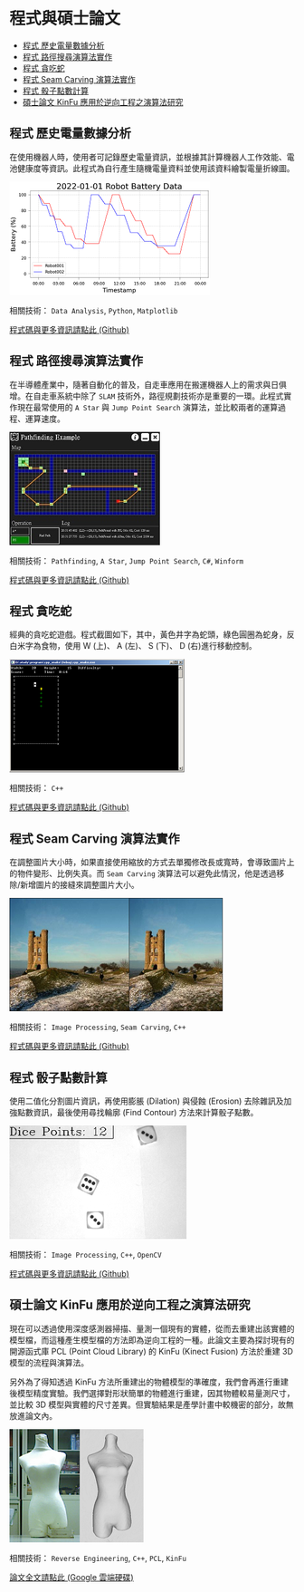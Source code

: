 # 程式與碩士論文

+ [程式 歷史電量數據分析](#程式-歷史電量數據分析)
+ [程式 路徑搜尋演算法實作](#程式-路徑搜尋演算法實作)
+ [程式 貪吃蛇](#程式-貪吃蛇)
+ [程式 Seam Carving 演算法實作](#程式-seam-carving-演算法實作)
+ [程式 骰子點數計算](#程式-骰子點數計算)
+ [碩士論文 KinFu 應用於逆向工程之演算法研究](#碩士論文-kinfu-應用於逆向工程之演算法研究)

## 程式 歷史電量數據分析

在使用機器人時，使用者可記錄歷史電量資訊，並根據其計算機器人工作效能、電池健康度等資訊。此程式為自行產生隨機電量資料並使用該資料繪製電量折線圖。

![](battery-data-analysis/pics/cover.png "歷史電量折線圖")

相關技術： `Data Analysis`, `Python`, `Matplotlib`

[程式碼與更多資訊請點此 (Github)](battery-data-analysis/)

## 程式 路徑搜尋演算法實作

在半導體產業中，隨著自動化的普及，自走車應用在搬運機器人上的需求與日俱增。在自走車系統中除了 `SLAM` 技術外，路徑規劃技術亦是重要的一環。此程式實作現在最常使用的 `A Star` 與 `Jump Point Search` 演算法，並比較兩者的運算過程、運算速度。

![](pathfinding/PathfindingExample/Pictures/cover.jpg)

相關技術： `Pathfinding`, `A Star`, `Jump Point Search`, `C#`, `Winform`

[程式碼與更多資訊請點此 (Github)](pathfinding/)

## 程式 貪吃蛇

經典的貪吃蛇遊戲。程式截圖如下，其中，黃色井字為蛇頭，綠色圓圈為蛇身，反白米字為食物，使用 W (上)、 A (左)、 S (下)、 D (右)進行移動控制。

![](snake-game/pics/cover.png)

相關技術： `C++`

[程式碼與更多資訊請點此 (Github)](snake-game/)

## 程式 Seam Carving 演算法實作

在調整圖片大小時，如果直接使用縮放的方式去單獨修改長或寬時，會導致圖片上的物件變形、比例失真。而 `Seam Carving` 演算法可以避免此情況，他是透過移除/新增圖片的接縫來調整圖片大小。

![](seam-carving/pics/cover.bmp)

相關技術： `Image Processing`, `Seam Carving`, `C++`

[程式碼與更多資訊請點此 (Github)](seam-carving/)

## 程式 骰子點數計算

使用二值化分割圖片資訊，再使用膨脹 (Dilation) 與侵蝕 (Erosion) 去除雜訊及加強點數資訊，最後使用尋找輪廓 (Find Contour) 方法來計算骰子點數。

![](calculate-dice-point/pics/cover.png "骰子圖片與點數計算結果")

相關技術： `Image Processing`, `C++`, `OpenCV`

[程式碼與更多資訊請點此 (Github)](calculate-dice-point/)

## 碩士論文 KinFu 應用於逆向工程之演算法研究

現在可以透過使用深度感測器掃描、量測一個現有的實體，從而去重建出該實體的模型檔，而這種產生模型檔的方法即為逆向工程的一種。此論文主要為探討現有的開源函式庫 PCL (Point Cloud Library) 的 KinFu (Kinect Fusion) 方法於重建 3D 模型的流程與演算法。

另外為了得知透過 KinFu 方法所重建出的物體模型的準確度，我們會再進行重建後模型精度實驗。我們選擇對形狀簡單的物體進行重建，因其物體較易量測尺寸，並比較 3D 模型與實體的尺寸差異。但實驗結果是產學計畫中較機密的部分，故無放進論文內。

![](master-thesis/pics/cover.png "實體與重建後的 3D 模型")

相關技術： `Reverse Engineering`, `C++`, `PCL`, `KinFu`

[論文全文請點此 (Google 雲端硬碟)](https://drive.google.com/file/d/0BxAN2KHG8uF2dElOUjNEczhKQXc/view?usp=sharing)

